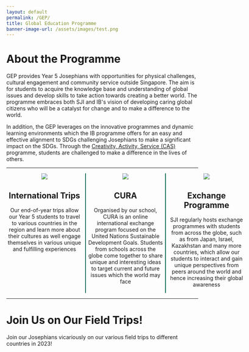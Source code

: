 ```yaml
---
layout: default
permalink: /GEP/
title: Global Education Programme
banner-image-url: /assets/images/test.png
---
```

<style>
    .GEP-column-container {
        display: flex;
        flex-direction: row;
        justify-content: space-evenly;
        gap: 7px;  
    }

    .GEP-column-item {
        flex-grow: 1;
        flex: 1;
        text-align: center;
        min-width: 200px;
    }

    #GEP-column-item-middle {
        border-left: 2px solid #00664F;
        padding-left: 0.25rem;
        border-right: 2px solid #00664F;
        padding-right: 0.25rem;
    }

    .img-GEP {
        max-width: 33%;
        width: auto;
        height: auto;
        object-fit: contain;
    }

    @media only screen and (max-width: 500px) {
        .GEP-column-container {
            display: flex;
            flex-direction: row;
            justify-content: space-evenly;
            gap: 7px;  
            flex-wrap: wrap;
        }

        .img-GEP {
            max-width: 100%;
            width: auto;
            height: auto;
            object-fit: contain;
        }

        #GEP-column-item-middle {
            border-left: 0px solid #00664F;
            padding-left: 0rem;
            border-right: 0px solid #00664F;
            padding-right: 0rem;
        }
    }

</style>

# About the Programme

GEP provides Year 5 Josephians with opportunities for physical challenges, cultural engagement and community service outside Singapore. The aim is for students to acquire the knowledge base and understanding of global issues and develop skills to take action towards creating a better world. The programme embraces both SJI and IB's vision of developing caring global citizens who will be a catalyst for change and to make a difference to the world.

In addition, the GEP leverages on the innovative programmes and dynamic learning environments which the IB programme offers for an easy and effective alignment to SDGs challenging Josephians to make a significant impact on the SDGs. Through the [Creativity, Activity, Service (CAS)](https://www.sji.edu.sg/programmes/student-development-programmes/creativity-activity-service-cas/) programme, students are challenged to make a difference in the lives of others.

---

<div class="GEP-column-container">
    <div class="GEP-column-item">
        <img src="#">
        <h2>International Trips</h2>
        <p>Our end-of-year trips allow our Year 5 students to travel to various countries in the region and learn more about their cultures as well engage themselves in various unique and fulfilling experiences</p>
    </div>
    <div class="GEP-column-item" id="GEP-column-item-middle">
        <img src="#">
        <h2>CURA</h2>
        <p>Organised by our school, CURA is an online international exchange program focused on the United Nations Sustainable Development Goals. Students from schools across the globe come together to share unique and interesting ideas to target current and future issues which the world may face</p>
    </div>
    <div class="GEP-column-item">
        <img src="#">
        <h2>Exchange Programme</h2>
        <p>SJI regularly hosts exchange programmes with students from across the globe, such as from Japan, Israel, Kazakhstan and many more countries, which allow our students to interact and gain unique perspectives from peers around the world and hence increasing their global awareness</p>
    </div>
</div>

---

# Join Us on Our Field Trips!
Join our Josephians vicariously on our various field trips to different countries in 2023!